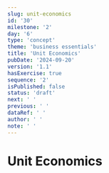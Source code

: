 ```yaml
---
slug: unit-economics
id: '30'
milestone: '2'
day: '6'
type: 'concept'
theme: 'business essentials'
title: 'Unit Economics'
pubDate: '2024-09-20'
version: '1.1'
hasExercise: true
sequence: '2'
isPublished: false
status: 'draft'
next: ' '
previous: ' '
dataRef: ' '
author: ' '
note: ' '
---
```

# Unit Economics